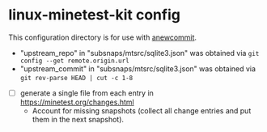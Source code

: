 # linux-minetest-kit config
This configuration directory is for use with
[anewcommit](https://github.com/poikilos/anewcommit).

- "upstream_repo" in "subsnaps/mtsrc/sqlite3.json" was obtained via
  `git config --get remote.origin.url`
- "upstream_commit" in "subsnaps/mtsrc/sqlite3.json" was obtained via
  `git rev-parse HEAD | cut -c 1-8`
- [ ] generate a single file from each entry in
  https://minetest.org/changes.html
  - Account for missing snapshots (collect all change entries and put
    them in the next snapshot).
